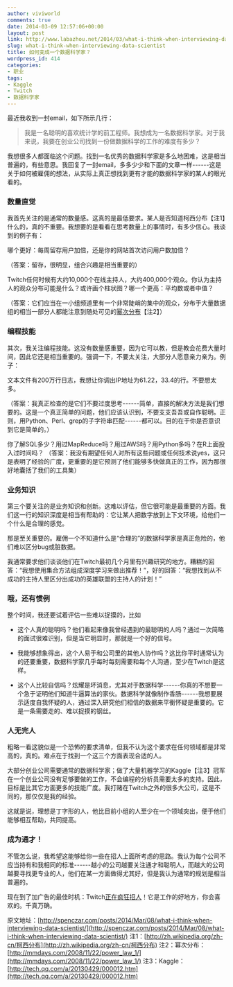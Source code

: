 ```yaml
---
author: viviworld
comments: true
date: 2014-03-09 12:57:06+00:00
layout: post
link: http://www.labazhou.net/2014/03/what-i-think-when-interviewing-data-scientist/
slug: what-i-think-when-interviewing-data-scientist
title: 如何变成一个数据科学家？
wordpress_id: 414
categories:
- 职业
tags:
- Kaggle
- Twitch
- 数据科学家
---
```


最近我收到一封email，如下所示几行：


<blockquote>我是一名聪明的喜欢统计学的前工程师。我想成为一名数据科学家。对于我来说，我要在创业公司找到一份做数据科学的工作的难度有多少？</blockquote>


我想很多人都面临这个问题。找到一名优秀的数据科学家是多么地困难，这是相当普遍的，有些意思。我回复了一封email，多多少少和下面的文章一样------这是关于如何被雇佣的想法，从实际上真正想找到更有才能的数据科学家的某人的眼光看的。


### 数量直觉


我首先关注的是通常的数量感。这真的是最低要求。某人是否知道柯西分布【注1】什么的，真的不重要。我想要的是看看在思考数量上的事情时，有多少信心。我谈到的例子有：

哪个更好：每周留存用户加倍，还是你的网站首次访问用户数加倍？

（答案：留存，很明显，组合兴趣是相当重要的）

Twitch任何时候有大约10,000个在线主持人，大约400,000个观众。你认为主持人的观众分布可能是什么？或许画个柱状图？哪一个更高：平均数或者中值？

（答案：它们应当在一小组频道里有一个非常陡峭的集中的观众，分布于大量数据组的相当一部分人都能注意到随处可见的[幂次分布](http://en.wikipedia.org/wiki/Zipf's_law)【注2】）


### 编程技能


其次，我关注编程技能。这没有数量感重要，因为它可以教，但是教会花费大量时间，因此它还是相当重要的。强调一下，不要太关注，大部分人愿意亲力亲为。例子：

文本文件有200万行日志，我想让你调出IP地址为61.22，33.4的行。不要想太多。

（答案：我真正检查的是它们不要过度思考------简单，直接的解决方法是我们想要的。这是一个真正简单的问题，他们应该认识到，不要支支吾吾或自作聪明。正则，用Python、Perl、grep的子字符串匹配------都可以。目的在于你是否意识到它是简单的。）

你了解SQL多少？用过MapReduce吗？用过AWS吗？用Python多吗？在R上面投入过时间吗？
（答案：我没有期望任何人对所有这些问题或任何技术说yes，这只是表明了经验的广度，更重要的是它预测了他们能够多快做真正的工作，因为那很好地囊括了我们的工具集）


### 业务知识


第三个要关注的是业务知识和创新。这难以评估，但它很可能是最重要的方面。我们这一行的知识深度是相当有帮助的：它让某人把数字放到上下文环境，给他们一个什么是合理的感觉。

那是至关重要的。雇佣一个不知道什么是“合理的”的数据科学家是真正危险的，他们难以区分bug或脏数据。

我通常要求他们谈谈他们在Twitch最初几个月里有兴趣研究的地方。糟糕的回答：“我想使用集合方法组成深度学习来做出推荐！”，好的回答：“我想找到从不成功的主持人里区分出成功的英雄联盟的主持人的计划！”


### 哦，还有惯例


整个时间，我还要试着评估一些难以捉摸的，比如



	
  * 这个人真的聪明吗？他们看起来像我曾经遇到的最聪明的人吗？通过一次简略的面试很难识别，但是当它明显时，那就是一个好的信号。

	
  * 我能够想象得出，这个人易于和公司里的其他人协作吗？这比你平时通常认为的还要重要，数据科学家几乎每时每刻需要和每个人沟通，至少在Twitch是这样。

	
  * 这个人比较自信吗？炫耀是坏消息，尤其对于数据科学------你真的不想要一个急于证明他们知道牛逼算法的家伙。数据科学就像制作香肠------我想要展示适度自我怀疑的人，通过深入研究他们相信的数据来平衡怀疑是重要的。它是一条需要走的、难以捉摸的钢丝。




### 人无完人


粗略一看这貌似是一个恐怖的要求清单，但我不认为这个要求在任何领域都是非常高的，真的。难点在于找到一个这三个方面表现合适的人。

大部分创业公司需要通常的数据科学家；做了大量机器学习的Kaggle【注3】冠军在一个创业公司没有足够要做的工作，不会编程的分析员需要太多的支持。因此，目标是比其它方面更多的技能广度。我打赌在Twitch之外的很多大公司，这是不同的，那仅仅是我的经验。

这就是说，理想是丁字形的人，他比目前小组的人至少在一个领域突出，便于他们能够相互帮助，共同提高。


### 成为通才！


不管怎么说，我希望这能够给你一些在招人上面所考虑的思路。我认为每个公司不应当持有和我相同的标准------越小的公司越要关注通才和聪明人，而越大的公司越要寻找更专业的人，他们在某一方面做得尤其好，但是我认为通常的规划是相当普遍的。

现在到了加广告的最佳时机：Twitch[正在疯狂招人](http://www.twitch.tv/p/jobs)！它是工作的好地方，你会喜欢的。千真万确。

原文地址：[http://spenczar.com/posts/2014/Mar/08/what-i-think-when-interviewing-data-scientist/](http://spenczar.com/posts/2014/Mar/08/what-i-think-when-interviewing-data-scientist/)
注1：[http://zh.wikipedia.org/zh-cn/柯西分布](http://zh.wikipedia.org/zh-cn/柯西分布)
注2：幂次分布：[http://mmdays.com/2008/11/22/power_law_1/](http://mmdays.com/2008/11/22/power_law_1/)
注3：Kaggle：[http://tech.qq.com/a/20130429/000012.htm](http://tech.qq.com/a/20130429/000012.htm)
